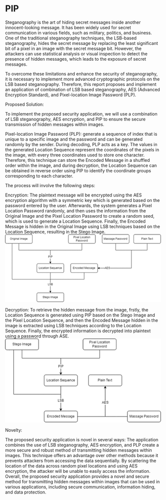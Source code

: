 # PIP
Steganography is the art of hiding secret messages inside another innocent-looking message. It has been widely used for secret communication in various fields, such as military, politics, and business. One of the traditional steganography techniques, the LSB-based steganography, hides the secret message by replacing the least significant bit of a pixel in an image with the secret message bit. However, the attackers can use statistical analysis or visual inspection to detect the presence of hidden messages, which leads to the exposure of secret messages.

To overcome these limitations and enhance the security of steganography, it is necessary to implement more advanced cryptographic protocols on the LSB based steganography. Therefore, this report proposes and implement an application of combination of LSB based steganography, AES (Advanced Encryption Standard), and Pixel-location Image Password (PLP).

Proposed Solution:

To implement the proposed security application, we will use a combination of LSB steganography, AES encryption, and PIP to ensure the secure transmission of hidden messages within images.

Pixel-location Image Password (PLP): generate a sequence of index that is unique to a specific image and the password and can be generated randomly by the sender. During decoding, PLP acts as a key. The values in the generated Location Sequence represent the coordinates of the pixels in the image, with every three coordinates used to store one character. Therefore, this technique can store the Encoded Message in a shuffled order within the image, and during decryption, the Location Sequence can be obtained in reverse order using PIP to identify the coordinate groups corresponding to each character.

The process will involve the following steps:

Encryption: 
The plaintext message will be encrypted using the AES encryption algorithm with a symmetric key which is generated based on the password entered by the user. Afterwards, the system generates a Pixel Location Password randomly, and then uses the information from the Original Image and the Pixel Location Password to create a random seed, which is used to generate a Location Sequence. Finally, the Encoded Message is hidden in the Original Image using LSB techniques based on the Location Sequence, resulting in the Stego Image.
![image](pic\\process1.png)
 
Decryption: 
To retrieve the hidden message from the image, frstly, the Location Sequence is generated using PIP based on the Stego Image and the Pixel Location Sequence, and then the Encoded Message hidden in the image is extracted using LSB techniques according to the Location Sequence. Finally, the encrypted information is decrypted into plaintext using a password through ASE.
![image](pic\\process2.png)

 


Novelty:

The proposed security application is novel in several ways: The application combines the use of LSB steganography, AES encryption, and PLP create a more secure and robust method of transmitting hidden messages within images. This technique offers an advantage over other methods because it prevents attackers from accessing the data sequentially. By scattering the location of the data across random pixel locations and using AES encryption, the attacker will be unable to easily access the information. Overall, the proposed security application provides a novel and secure method for transmitting hidden messages within images that can be used in various applications, including secure communication, information hiding, and data protection.

